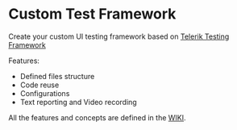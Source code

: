 Custom Test Framework
=====================

Create your custom UI testing framework based on <a href="http://www.telerik.com/teststudio/testing-framework" target="_blank">Telerik Testing Framework</a>

Features:
- Defined files structure
- Code reuse
- Configurations
- Text reporting and Video recording

All the features and concepts are defined in the <a href="https://github.com/theqaangel/custom-test-framework/wiki">WIKI</a>.

